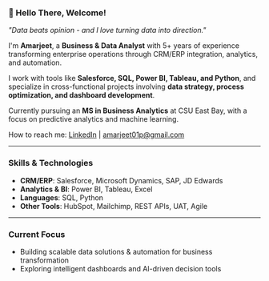 ### 👋 Hello There, Welcome!

*"Data beats opinion - and I love turning data into direction."*

I'm **Amarjeet**, a **Business & Data Analyst** with 5+ years of experience transforming enterprise operations through CRM/ERP integration, analytics, and automation.

I work with tools like **Salesforce, SQL, Power BI, Tableau, and Python**, and specialize in cross-functional projects involving **data strategy, process optimization, and dashboard development**.

Currently pursuing an **MS in Business Analytics** at CSU East Bay, with a focus on predictive analytics and machine learning.

How to reach me: [LinkedIn](https://www.linkedin.com/in/amarjeet01p/) | amarjeet01p@gmail.com

---

### Skills & Technologies

- **CRM/ERP**: Salesforce, Microsoft Dynamics, SAP, JD Edwards  
- **Analytics & BI**: Power BI, Tableau, Excel  
- **Languages**: SQL, Python  
- **Other Tools**: HubSpot, Mailchimp, REST APIs, UAT, Agile

---

###  Current Focus

- Building scalable data solutions & automation for business transformation  
- Exploring intelligent dashboards and AI-driven decision tools  

